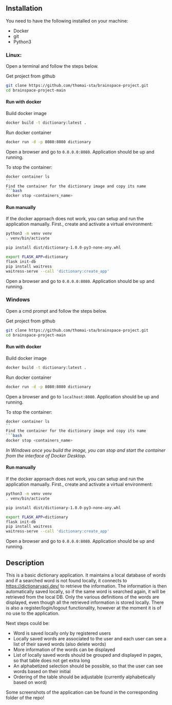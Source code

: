 ## Installation

You need to have the following installed on your machine:
- Docker
- git
- Python3

### Linux:

Open a terminal and follow the steps below.

Get project from github
```bash
git clone https://github.com/thomai-sta/brainspace-project.git
cd brainspace-project-main
```

#### Run with docker

Build docker image

```bash
docker build -t dictionary:latest .
```

Run docker container
```bash
docker run -d -p 8080:8080 dictionary
```

Open a browser and go to ```0.0.0.0:8080```. Application should be up and running.

To stop the container:
```bash
docker container ls
``
Find the container for the dictionary image and copy its name
```bash
docker stop <containers_name>
```

#### Run manually

If the docker approach does not work, you can setup and run the application manually. First., create and activate a virtual environment:
```bash
python3 -m venv venv
. venv/bin/activate
```

```bash
pip install dist/dictionary-1.0.0-py3-none-any.whl
```

```bash
export FLASK_APP=dictionary
flask init-db
pip install waitress
waitress-serve --call 'dictionary:create_app'
```

Open a browser and go to ```0.0.0.0:8080```. Application should be up and running.

### Windows

Open a cmd prompt and follow the steps below.

Get project from github
```bash
git clone https://github.com/thomai-sta/brainspace-project.git
cd brainspace-project-main
```

#### Run with docker

Build docker image

```bash
docker build -t dictionary:latest .
```

Run docker container
```bash
docker run -d -p 8080:8080 dictionary
```

Open a browser and go to ```localhost:8080```. Application should be up and running.

To stop the container:
```bash
docker container ls
``
Find the container for the dictionary image and copy its name
```bash
docker stop <containers_name>
```

*In Windows once you build the image, you can stop and start the container from the interface of Docker Desktop.*
#### Run manually

If the docker approach does not work, you can setup and run the application manually. First., create and activate a virtual environment:
```bash
python3 -m venv venv
. venv/bin/activate
```

```bash
pip install dist/dictionary-1.0.0-py3-none-any.whl
```

```bash
export FLASK_APP=dictionary
flask init-db
pip install waitress
waitress-serve --call 'dictionary:create_app'
```

Open a browser and go to ```0.0.0.0:8080```. Application should be up and running.





## Description

This is a basic dictionary application. It maintains a local database of words and if a searched word is not found locally, it connects to https://dictionaryapi.dev/ to retrieve the information. The information is then automatically saved locally, so if the same word is searched again, it will be retrieved from the local DB. Only the various definitions of the words are displayed, even though all the retrieved information is stored locally. There is also a register/login/logout functionality, however at the moment it is of no use to the application.

Next steps could be:

- Word is saved locally only by registered users
- Locally saved words are associated to the user and each user can see a list of their saved words (also delete words)
- More information of the words can be displayed
- List of locally saved words should be grouped and displayed in pages, so that table does not get extra long
- An alphabetized selection should be possible, so that the user can see words based on their initial
- Ordering of the table should be adjustable (currently alphabetically based on word)



Some screenshots of the application can be found in the corresponding folder of the repo!

